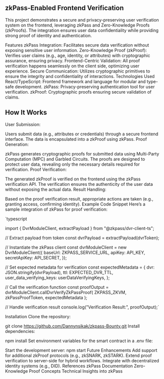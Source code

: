 ## zkPass-Enabled Frontend Verification

This project demonstrates a secure and privacy-preserving user verification system on the frontend, leveraging zkPass and Zero-Knowledge Proofs (zkProofs). The integration ensures user data confidentiality while providing strong proof of identity and authentication.

Features
zkPass Integration: Facilitates secure data verification without exposing sensitive user information.
Zero-Knowledge Proof (zkProof): Verifies user claims (e.g., age, identity, or attributes) with cryptographic assurance, ensuring privacy.
Frontend-Centric Validation: All proof verification happens seamlessly on the client side, optimizing user experience.
Secure Communication: Utilizes cryptographic primitives to ensure the integrity and confidentiality of interactions.
Technologies Used
React/TypeScript: Frontend framework and language for modular and type-safe development.
zkPass: Privacy-preserving authentication tool for user verification.
zkProof: Cryptographic proofs ensuring secure validation of claims.

## How It Works

User Submission:

Users submit data (e.g., attributes or credentials) through a secure frontend interface.
The data is encapsulated into a zkProof using zkPass.
Proof Generation:

zkPass generates cryptographic proofs for submitted data using Multi-Party Computation (MPC) and Garbled Circuits.
The proofs are designed to protect user data, revealing only the necessary details required for verification.
Proof Verification:

The generated zkProof is verified on the frontend using the zkPass verification API.
The verification ensures the authenticity of the user data without exposing the actual data.
Result Handling:

Based on the proof verification result, appropriate actions are taken (e.g., granting access, confirming identity).
Example Code Snippet
Here’s a sample integration of zkPass for proof verification:

`typescript

import { DvrModuleClient, extractPayload } from "@zkpass/dvr-client-ts";

// Extract payload from token
const dvrPayload = extractPayload(dvrToken);

// Instantiate the zkPass client
const dvrModuleClient = new DvrModuleClient({
baseUrl: ZKPASS_SERVICE_URL,
apiKey: API_KEY,
secretApiKey: API_SECRET,
});

// Set expected metadata for verification
const expectedMetadata = {
dvr: JSON.stringify(dvrPayload),
ttl: EXPECTED_DVR_TTL,
user_data_verifying_keys: userDataVerifyingKeys,
};

// Call the verification function
const proofOutput = dvrModuleClient.callDvrVerifyZkPassProof(
ZKPASS_ZKVM,
zkPassProofToken,
expectedMetadata
);

// Handle verification result
console.log("Verification Result:", proofOutput);`

Installation
Clone the repository:

git clone https://github.com/Dannynsikak/zkpass-Bounty.git
Install dependencies:

npm install
Set environment variables for the smart contract in a .env file:

Start the development server:
npm start
Future Enhancements
Add support for additional zkProof protocols (e.g., zkSNARK, zkSTARK).
Extend proof verification to server-side for hybrid workflows.
Integrate with decentralized identity systems (e.g., DID).
References
zkPass Documentation
Zero-Knowledge Proof Concepts
Technical Insights into zkPass
